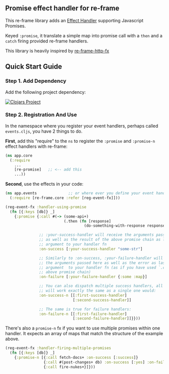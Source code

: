 

## Promise effect handler for re-frame

This re-frame library adds an [Effect Handler](https://github.com/Day8/re-frame/blob/develop/docs/EffectfulHandlers.md) supporting Javascript Promises.

Keyed `:promise`, it translate a simple map into promise call with a `then` and a `catch` firing provided re-frame handlers.

This library is heavily inspired by [re-frame-http-fx](https://github.com/Day8/re-frame-http-fx)

## Quick Start Guide

### Step 1. Add Dependency

Add the following project dependency:

[![Clojars Project](https://img.shields.io/clojars/v/re-promise.svg)](https://clojars.org/re-promise)


### Step 2. Registration And Use

In the namespace where you register your event handlers, perhaps called `events.cljs`, you have 2 things to do.

**First**, add this "require" to the `ns` to register the `:promise` and `:promise-n` effect handlers with re-frame:

```clj
(ns app.core
  (:require
    ...
    [re-promise]   ;; <-- add this
    ...))
```

**Second**, use the effects in your code:

```clj
(ns app.events              ;; or where ever you define your event handlers
  (:require [re-frame.core :refer [reg-event-fx]]))

(reg-event-fx :handler-using-promise
  (fn [{:keys [db]} _]
    {:promise {:call #(-> (some-api+)
                          (.then (fn [response]
                                   (do-something-with-response response))))

               ;; :your-success-handler will receive the arguments passed below
               ;; as well as the result of the above promise chain as last
               ;; argument to your handler fn
               :on-success [:your-success-handler "some-str"]

               ;; Similarly to :on-success, :your-failure-handler will receive
               ;; the arguments passed here as well as the error as last
               ;; argument  to your handler fn (as if you have used `.catch` in
               ;; above promise chain)
               :on-failure [:your-failure-handler {:some :map}]

               ;; You can also dispatch multiple success handlers, all of them
               ;; will work exactly the same as a single one would:
               :on-success-n [[:first-success-handler]
                              [:second-success-handler]]

               ;; The same is true for failure handlers:
               :on-failure-n [[:first-failure-handler]
                              [:second-failure-handler]]}}))
```


There's also a `promise-n` fx if you want to use multiple promises within one handler. It expects an array of maps that match the structure of the example above.

```clj
(reg-event-fx :handler-firing-multiple-promises
  (fn [{:keys [db]} _]
    {:promise-n [{:call fetch-docs+ :on-success [:success]}
                 {:call #(post-changes+ db) :on-success [:yes] :on-failure [:oh-no]}
                 {:call fire-nukes+}]}))
```
